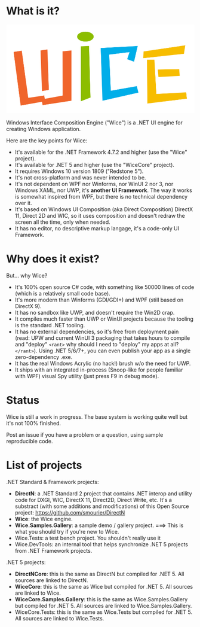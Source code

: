 ﻿# What is it?

![Wice](Assets/wice_color.svg)

Windows Interface Composition Engine ("Wice") is a .NET UI engine for creating Windows application.

Here are the key points for Wice:

* It's available for the .NET Framework 4.7.2 and higher (use the "Wice" project).
* It's available for .NET 5 and higher (use the "WiceCore" project).
* It requires Windows 10 version 1809 ("Redstone 5").
* It's not cross-platform and was never intended to be.
* It's not dependent on WPF nor Winforms, nor WinUI 2 nor 3, nor Windows XAML, nor UWP, it's **another UI Framework**. The way it works is somewhat inspired from WPF, but there is no technical dependency over it.
* It's based on Windows UI Composition (aka Direct Composition) DirectX 11, Direct 2D and WIC, so it uses composition and doesn't redraw the screen all the time, only when needed.
* It has no editor, no descriptive markup langage, it's a code-only UI Framework.

# Why does it exist?
But... why Wice?

* It's 100% open source C# code, with something like 50000 lines of code (which is a relatively small code base).
* It's more modern than Winforms (GDI/GDI+) and WPF (still based on DirectX 9).
* It has no sandbox like UWP, and doesn't require the Win2D crap.
* It compiles much faster than UWP or WinUI projects because the tooling is the standard .NET tooling.
* It has no external dependencies, so it's free from deployment pain (read: UPW and current WinUI 3 packaging that takes hours to compile and "deploy" `<rant>` why should I need to "deploy" my apps at all?`</rant>`). Using .NET 5/6/7+, you can even publish your app as a single zero-dependency .exe.
* It has the real Windows Acrylic (no hack!) brush w/o the need for UWP.
* It ships with an integrated in-process (Snoop-like for people familiar with WPF) visual Spy utility (just press F9 in debug mode).

# Status
Wice is still a work in progress. The base system is working quite well but it's not 100% finished.

Post an issue if you have a problem or a question, using sample reproducible code.

# List of projects
.NET Standard & Framework projects:
* **DirectN**: a .NET Standard 2 project that contains .NET interop and utility code for DXGI, WIC, DirectX 11, Direct2D, Direct Write, etc. It's a substract (with some additions and modifications) of this Open Source project: https://github.com/smourier/DirectN
* **Wice**: the Wice engine.
* **Wice.Samples.Gallery**: a sample demo / gallery project. **===>** This is what you should try if you're new to Wice.
* Wice.Tests: a test bench project. You shouldn't really use it
* Wice.DevTools: an internal tool that helps synchronize .NET 5 projects from .NET Framework projects.

.NET 5 projects:
* **DirectNCore**: this is the same as DirectN but compiled for .NET 5. All sources are linked to DirectN.
* **WiceCore**: this is the same as Wice but compiled for .NET 5. All sources are linked to Wice.
* **WiceCore.Samples.Gallery**: this is the same as Wice.Samples.Gallery but compiled for .NET 5. All sources are linked to Wice.Samples.Gallery.
* WiceCore.Tests: this is the same as Wice.Tests but compiled for .NET 5. All sources are linked to Wice.Tests. 
